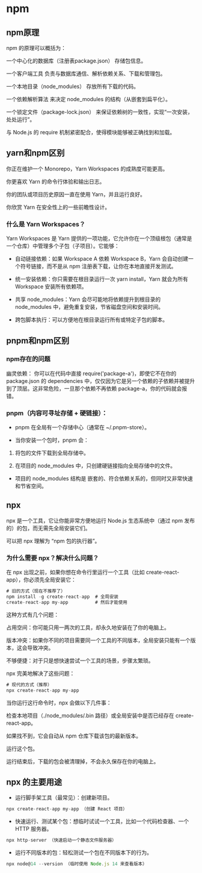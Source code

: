 # npm

## npm原理
npm 的原理可以概括为：

一个中心化的数据库（注册表package.json） 存储包信息。

一个客户端工具 负责与数据库通信、解析依赖关系、下载和管理包。

一个本地目录（node_modules） 存放所有下载的代码。

一个依赖解析算法 来决定 node_modules 的结构（从嵌套到扁平化）。

一个锁定文件（package-lock.json） 来保证依赖树的一致性，实现“一次安装，处处运行”。

与 Node.js 的 require 机制紧密配合，使得模块能够被正确找到和加载。

## yarn和npm区别
你正在维护一个 Monorepo，Yarn Workspaces 的成熟度可能更高。

你更喜欢 Yarn 的命令行体验和输出日志。

你的团队或项目历史原因一直在使用 Yarn，并且运行良好。

你欣赏 Yarn 在安全性上的一些前瞻性设计。

### 什么是 Yarn Workspaces？
Yarn Workspaces 是 Yarn 提供的一项功能，它允许你在一个顶级根包（通常是一个仓库）中管理多个子包（子项目）。它能够：

- 自动链接依赖：如果 Workspace A 依赖 Workspace B，Yarn 会自动创建一个符号链接，而不是从 npm 注册表下载，让你在本地直接开发测试。

- 统一安装依赖：你只需要在根目录运行一次 yarn install，Yarn 就会为所有 Workspace 安装所有依赖项。

- 共享 node_modules：Yarn 会尽可能地将依赖提升到根目录的 node_modules 中，避免重复安装，节省磁盘空间和安装时间。

- 跨包脚本执行：可以方便地在根目录运行所有或特定子包的脚本。

## pnpm和npm区别

### npm存在的问题
幽灵依赖： 你可以在代码中直接 require('package-a')，即使它不在你的 package.json 的 dependencies 中，仅仅因为它是另一个依赖的子依赖并被提升到了顶层。这非常危险，一旦那个依赖不再依赖 package-a，你的代码就会报错。

###  pnpm（内容可寻址存储 + 硬链接）：
- pnpm 在全局有一个存储中心（通常在 ~/.pnpm-store）。

- 当你安装一个包时，pnpm 会：

1. 将包的文件下载到全局存储中。

2. 在项目的 node_modules 中，只创建硬链接指向全局存储中的文件。

- 项目的 node_modules 结构是 嵌套的、符合依赖关系的，但同时又非常快速和节省空间。

## npx
npx 是一个工具，它让你能非常方便地运行 Node.js 生态系统中（通过 npm 发布的）的包，而无需先全局安装它们。

可以把 npx 理解为 “npm 包的执行器”。

### 为什么需要 npx？解决什么问题？

在 npx 出现之前，如果你想在命令行里运行一个工具（比如 create-react-app），你必须先全局安装它：

```javascript
# 旧的方式（现在不推荐了）
npm install -g create-react-app  # 全局安装
create-react-app my-app          # 然后才能使用
``` 

这种方式有几个问题：

占用空间：你可能只用一两次的工具，却永久地安装在了你的电脑上。

版本冲突：如果你不同的项目需要同一个工具的不同版本，全局安装只能有一个版本，这会导致冲突。

不够便捷：对于只是想快速尝试一个工具的场景，步骤太繁琐。

npx 完美地解决了这些问题：

```javascript
# 现代的方式（推荐）
npx create-react-app my-app
``` 

当你运行这行命令时，npx 会做以下几件事：

检查本地项目（./node_modules/.bin 路径）或全局安装中是否已经存在 create-react-app。

如果找不到，它会自动从 npm 仓库下载该包的最新版本。

运行这个包。

运行结束后，下载的包会被清理掉，不会永久保存在你的电脑上。

## npx 的主要用途
- 运行脚手架工具（最常见）：创建新项目。
```javascript
npx create-react-app my-app （创建 React 项目）
```
<!-- // npx create-vite\@latest my-app （创建 Vite 项目，\@\latest 指定最新版） -->

<!-- // npx degit user\/repo my-project （使用 degit 克隆仓库） -->
- 快速运行、测试某个包：想临时试试一个工具，比如一个代码检查器、一个 HTTP 服务器。
```javascript
npx http-server （快速启动一个静态文件服务器）
```
<!-- // npx cowsay "Hello World" （让一头牛说 Hello World）-->

- 运行不同版本的包：轻松测试一个包在不同版本下的行为。
```javascript
npx node@14 --version （临时使用 Node.js 14 来查看版本）
``` 